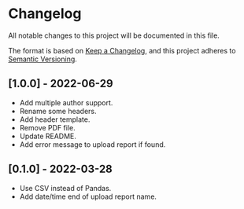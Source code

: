 # Changelog
All notable changes to this project will be documented in this file.

The format is based on [Keep a Changelog](https://keepachangelog.com/en/1.0.0/),
and this project adheres to [Semantic Versioning](https://semver.org/spec/v2.0.0.html).

## [1.0.0] - 2022-06-29
- Add multiple author support.
- Rename some headers.
- Add header template.
- Remove PDF file.
- Update README.
- Add error message to upload report if found.

## [0.1.0] - 2022-03-28
- Use CSV instead of Pandas.
- Add date/time end of upload report name.
